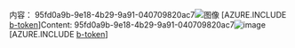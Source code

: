 <span data-ttu-id="d6771-101">内容： 95fd0a9b-9e18-4b29-9a91-040709820ac7![图像](a472ff69-607e-4c2a-8af4-153615c698ac.png)
[AZURE.INCLUDE [b-token](c4e53ec8-223c-45d5-86c7-242c64d705e5.md)]</span><span class="sxs-lookup"><span data-stu-id="d6771-101">Content: 95fd0a9b-9e18-4b29-9a91-040709820ac7![image](a472ff69-607e-4c2a-8af4-153615c698ac.png)
[AZURE.INCLUDE [b-token](c4e53ec8-223c-45d5-86c7-242c64d705e5.md)]</span></span>
